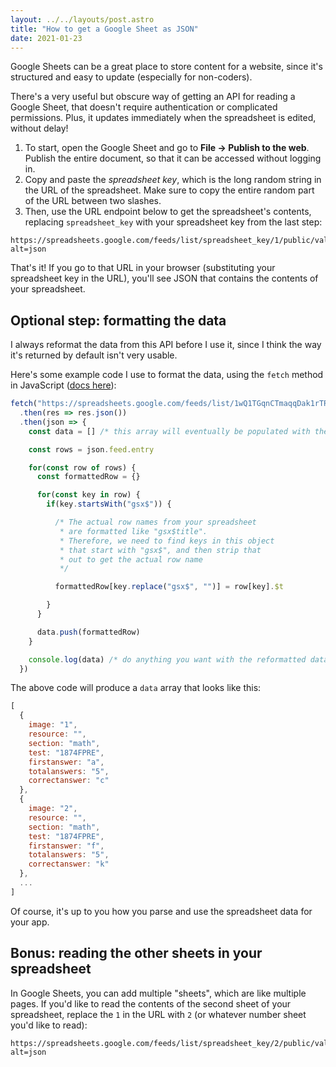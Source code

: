 ```yaml
---
layout: ../../layouts/post.astro
title: "How to get a Google Sheet as JSON"
date: 2021-01-23
---
```

Google Sheets can be a great place to store content for a website, since it's structured and easy to update (especially for non-coders).

There's a very useful but obscure way of getting an API for reading a Google Sheet, that doesn't require authentication or complicated permissions. Plus, it updates immediately when the spreadsheet is edited, without delay!

1. To start, open the Google Sheet and go to **File → Publish to the web**. Publish the entire document, so that it can be accessed without logging in.
2. Copy and paste the *spreadsheet key*, which is the long random string in the URL of the spreadsheet. Make sure to copy the entire random part of the URL between two slashes.
3. Then, use the URL endpoint below to get the spreadsheet's contents, replacing `spreadsheet_key` with your spreadsheet key from the last step:

```
https://spreadsheets.google.com/feeds/list/spreadsheet_key/1/public/values?alt=json
```

That's it! If you go to that URL in your browser (substituting your spreadsheet key in the URL), you'll see JSON that contains the contents of your spreadsheet.

## Optional step: formatting the data

I always reformat the data from this API before I use it, since I think the way it's returned by default isn't very usable.

Here's some example code I use to format the data, using the `fetch` method in JavaScript ([docs here](https://developer.mozilla.org/en-US/docs/Web/API/Fetch_API)):

```jsx
fetch("https://spreadsheets.google.com/feeds/list/1wQ1TGqnCTmaqqDak1rTRxPMSGSGLMilwrecf7TuqDGc/1/public/values?alt=json")
  .then(res => res.json())
  .then(json => {
    const data = [] /* this array will eventually be populated with the contents of the spreadsheet's rows */

    const rows = json.feed.entry

    for(const row of rows) {
      const formattedRow = {}

      for(const key in row) {
        if(key.startsWith("gsx$")) {

          /* The actual row names from your spreadsheet
           * are formatted like "gsx$title".
           * Therefore, we need to find keys in this object
           * that start with "gsx$", and then strip that
           * out to get the actual row name
           */

          formattedRow[key.replace("gsx$", "")] = row[key].$t

        }
      }

      data.push(formattedRow)
    }

    console.log(data) /* do anything you want with the reformatted data here */
  })
```

The above code will produce a `data` array that looks like this:

```js
[
  {
    image: "1",
    resource: "",
    section: "math",
    test: "1874FPRE",
    firstanswer: "a",
    totalanswers: "5",
    correctanswer: "c"
  },
  {
    image: "2",
    resource: "",
    section: "math",
    test: "1874FPRE",
    firstanswer: "f",
    totalanswers: "5",
    correctanswer: "k"
  },
  ...
]
```

Of course, it's up to you how you parse and use the spreadsheet data for your app.

## Bonus: reading the other sheets in your spreadsheet

In Google Sheets, you can add multiple "sheets", which are like multiple pages. If you'd like to read the contents of the second sheet of your spreadsheet, replace the `1` in the URL with `2` (or whatever number sheet you'd like to read):

```
https://spreadsheets.google.com/feeds/list/spreadsheet_key/2/public/values?alt=json
```